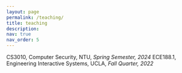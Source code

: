 ```yaml
---
layout: page
permalink: /teaching/
title: teaching
description:
nav: true
nav_order: 5
---
```


CS3010, Computer Security, NTU, *Spring Semester, 2024* 
ECE188.1, Engineering Interactive Systems, UCLA, *Fall Quarter, 2022*
